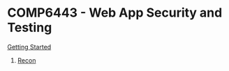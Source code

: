 # COMP6443 - Web App Security and Testing

[Getting Started](https://github.com/hillaryychan/COMP6443/blob/master/notes/00_Getting-Started.md)

1. [Recon](https://github.com/hillaryychan/COMP6443/blob/master/notes/01_Recon.md)
